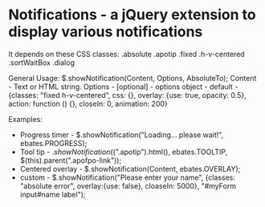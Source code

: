 Notifications - a jQuery extension to display various notifications
=============

It depends on these CSS classes:
  .absolute
  .apotip
  .fixed
  .h-v-centered
  .sortWaitBox
  .dialog

General Usage:
  $.showNotification(Content, Options, AbsoluteTo);
  Content - Text or HTML string.
  Options - [optional] - options object - default - {classes: "fixed h-v-centered", css: {}, overlay: {use: true, opacity: 0.5}, action: function () {}, closeIn: 0, animation: 200}

Examples:
 - Progress timer   - $.showNotification("Loading... please wait!", ebates.PROGRESS);
 - Tool tip         - $.showNotification($(".apotip").html(), ebates.TOOLTIP, $(this).parent(".apofpo-link"));
 - Centered overlay - $.showNotification(Content, ebates.OVERLAY);
 - custom           - $.showNotification("Please enter your name", {classes: "absolute error", overlay:{use: false}, cloaseIn: 5000}, "#myForm input#name label");


